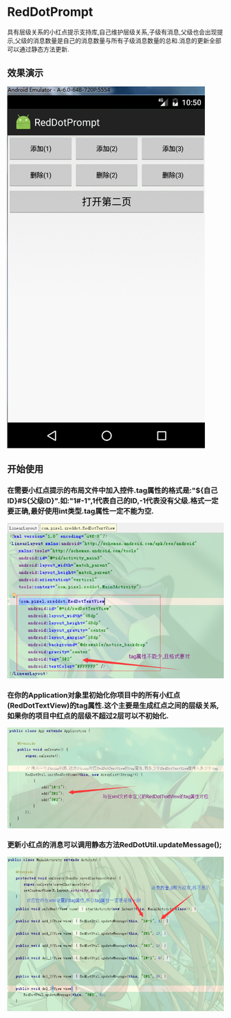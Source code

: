 # RedDotPrompt
具有层级关系的小红点提示支持库,自己维护层级关系,子级有消息,父级也会出现提示,父级的消息数量是自己的消息数量与所有子级消息数量的总和.消息的更新全部可以通过静态方法更新.

## 效果演示
![image](images/red_dot.gif)

## 开始使用
### 在需要小红点提示的布局文件中加入控件.tag属性的格式是:"${自己ID}#S{父级ID}".如:"1#-1",1代表自己的ID,-1代表没有父级.格式一定要正确,最好使用int类型.tag属性一定不能为空.
![image](images/xml_code.png)

### 在你的Application对象里初始化你项目中的所有小红点(RedDotTextView)的tag属性.这个主要是生成红点之间的层级关系,如果你的项目中红点的层级不超过2层可以不初始化.
![image](images/app_code.png)

### 更新小红点的消息可以调用静态方法RedDotUtil.updateMessage();
![image](images/activity_code.png)
